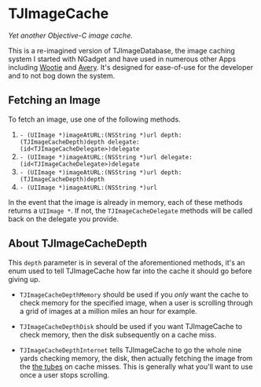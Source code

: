 # TJImageCache
*Yet another Objective-C image cache.*

This is a re-imagined version of TJImageDatabase, the image caching system I started with NGadget and have used in numerous other Apps including [Wootie](http://j.mp/wootie) and [Avery](http://itunes.apple.com/us/app/avery/id442157573?mt=8). It's designed for ease-of-use for the developer and to not bog down the system.

## Fetching an Image

To fetch an image, use one of the following methods.

1. `- (UIImage *)imageAtURL:(NSString *)url depth:(TJImageCacheDepth)depth delegate:(id<TJImageCacheDelegate>)delegate`
2. `- (UIImage *)imageAtURL:(NSString *)url delegate:(id<TJImageCacheDelegate>)delegate`
3. `- (UIImage *)imageAtURL:(NSString *)url depth:(TJImageCacheDepth)depth`
4. `- (UIImage *)imageAtURL:(NSString *)url`

In the event that the image is already in memory, each of these methods returns a `UIImage *`. If not, the `TJImageCacheDelegate` methods will be called back on the delegate you provide.

## About TJImageCacheDepth

This `depth` parameter is in several of the aforementioned methods, it's an enum used to tell TJImageCache how far into the cache it should go before giving up.

- `TJImageCacheDepthMemory` should be used if you *only* want the cache to check memory for the specified image, when a user is scrolling through a grid of images at a million miles an hour for example.

- `TJImageCacheDepthDisk` should be used if you want TJImageCache to check memory, then the disk subsequently on a cache miss.

- `TJImageCacheDepthInternet` tells TJImageCache to go the whole nine yards checking memory, the disk, then actually fetching the image from the [the tubes](http://en.wikipedia.org/wiki/Series_of_tubes) on cache misses. This is generally what you'll want to use once a user stops scrolling.